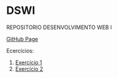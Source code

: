 # DSWI
REPOSITORIO DESENVOLVIMENTO WEB I

[GitHub Page](https://eduardo-j-s.github.io/DSWI/)

Ecercícios:
  <ol>
      <li>
        <a href="https://eduardo-j-s.github.io/DSWI/Exercicio1/pages/home.html">Exercício 1</a>
      </li>
      <li>
        <a href="https://eduardo-j-s.github.io/DSWI/exercicio2/conta.html">Exercício 2</a>
      </li>
  </ol>

